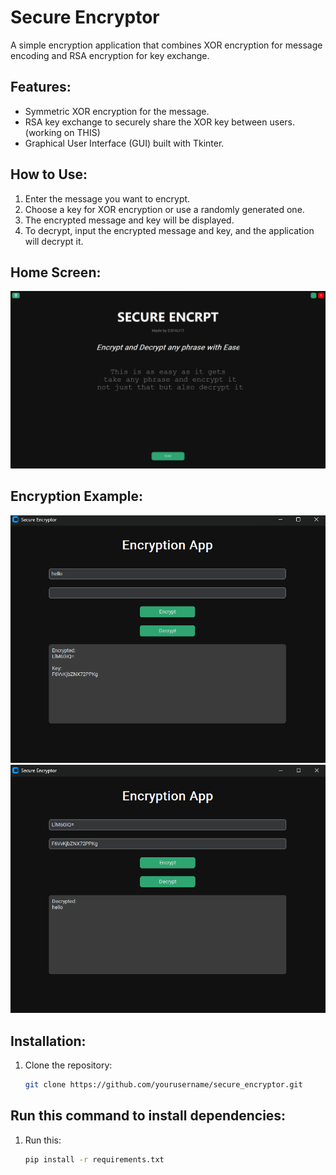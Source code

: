 # Secure Encryptor

A simple encryption application that combines XOR encryption for message encoding and RSA encryption for key exchange.

## Features:
- Symmetric XOR encryption for the message.
- RSA key exchange to securely share the XOR key between users.(working on THIS)
- Graphical User Interface (GUI) built with Tkinter.

## How to Use:
1. Enter the message you want to encrypt.
2. Choose a key for XOR encryption or use a randomly generated one.
3. The encrypted message and key will be displayed.
4. To decrypt, input the encrypted message and key, and the application will decrypt it.

## Home Screen:
![Home](assets/mainSS.png)

## Encryption Example:
![Encrypt](assets/subsec1.png)
![Decrypt](assets/subsec2.png)

## Installation:
1. Clone the repository:
   ```bash
   git clone https://github.com/yourusername/secure_encryptor.git

## Run this command to install dependencies:
1. Run this:
   ```bash
   pip install -r requirements.txt


